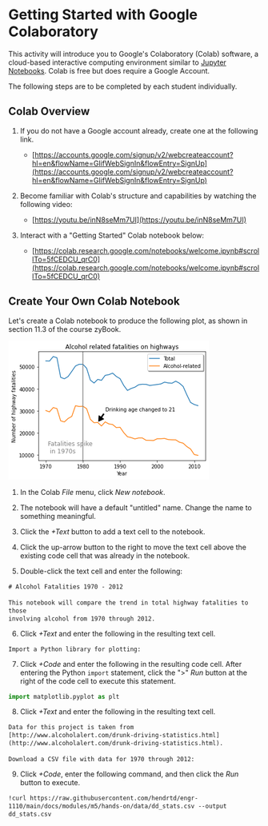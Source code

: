 # Getting Started with Google Colaboratory

This activity will introduce you to Google's Colaboratory (Colab) software, a
cloud-based interactive computing environment similar to [Jupyter
Notebooks](https://en.wikipedia.org/wiki/Project_Jupyter). Colab is free but
does require a Google Account.

The following steps are to be completed by each student individually.

## Colab Overview

1. If you do not have a Google account already, create one at the following
   link.
   - [https://accounts.google.com/signup/v2/webcreateaccount?hl=en&flowName=GlifWebSignIn&flowEntry=SignUp](https://accounts.google.com/signup/v2/webcreateaccount?hl=en&flowName=GlifWebSignIn&flowEntry=SignUp)

1. Become familiar with Colab's structure and capabilities by watching the
   following video:
   - [https://youtu.be/inN8seMm7UI](https://youtu.be/inN8seMm7UI) 

1. Interact with a "Getting Started" Colab notebook below:
    - [https://colab.research.google.com/notebooks/welcome.ipynb#scrollTo=5fCEDCU_qrC0](https://colab.research.google.com/notebooks/welcome.ipynb#scrollTo=5fCEDCU_qrC0)

## Create Your Own Colab Notebook

Let's create a Colab notebook to produce the following plot, as shown in section
11.3 of the course zyBook.

![](img/plot.png)

1. In the Colab *File* menu, click *New notebook*.

2. The notebook will have a default "untitled" name. Change the name to
   something meaningful.

3. Click the *+Text* button to add a text cell to the notebook.

4. Click the up-arrow button to the right to move the text cell above the
   existing code cell that was already in the notebook.

5. Double-click the text cell and enter the following:
```
# Alcohol Fatalities 1970 - 2012

This notebook will compare the trend in total highway fatalities to those
involving alcohol from 1970 through 2012.
```

6. Click *+Text* and enter the following in the resulting text cell.
```
Import a Python library for plotting:
```

7. Click *+Code* and enter the following in the resulting code cell. After
   entering the Python `import` statement, click the ">" *Run* button at the
   right of the code cell to execute this statement.
```python
import matplotlib.pyplot as plt
```

8. Click *+Text* and enter the following in the resulting text cell.
```
Data for this project is taken from [http://www.alcoholalert.com/drunk-driving-statistics.html](http://www.alcoholalert.com/drunk-driving-statistics.html). 

Download a CSV file with data for 1970 through 2012:
```

9. Click *+Code*, enter the following command, and then click the *Run* button
   to execute.
```
!curl https://raw.githubusercontent.com/hendrtd/engr-1110/main/docs/modules/m5/hands-on/data/dd_stats.csv --output dd_stats.csv
```


